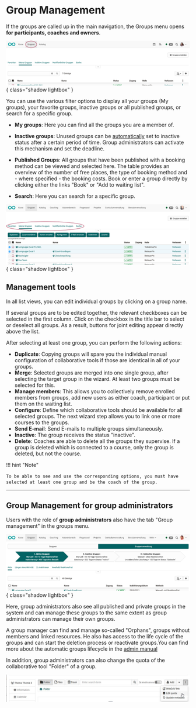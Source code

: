 # Group Management

If the groups are called up in the main navigation, the Groups menu opens **for participants, coaches and owners**.

![group_management_menu_participants_v1_de.png](assets/group_management_menu_participants_v1_de.png){ class="shadow lightbox" }

You can use the various filter options to display all your groups (My groups), your favorite groups, inactive groups or all published groups, or search for a specific group.

* **My groups**: Here you can find all the groups you are a member of.

* **Inactive groups**: Unused groups can be [automatically](../../manual_admin/administration/Automatic_Group_Lifecycle.md) set to inactive status after a certain period of time. Group administrators can activate this mechanism and set the deadline.

* **Published Groups**: All groups that have been published with a booking method can be viewed and selected here. The table provides an overview of the number of free places, the type of booking method and - where specified - the booking costs. Book or enter a group directly by clicking either the links "Book" or "Add to waiting
list".

* **Search**: Here you can search for a specific group.

![group_management_meine_gruppen_v1_de.png](assets/group_management_my_groups_v1_de.png){ class="shadow lightbox" }

## Management tools

In all list views, you can edit individual groups by clicking on a group name.

If several groups are to be edited together, the relevant checkboxes can be selected in the first column. Click on the checkbox in the title bar to select or deselect all groups. As a result, buttons for joint editing appear directly above the list.

After selecting at least one group, you can perform the following actions:

  * **Duplicate**: Copying groups will spare you the individual manual configuration of collaborative tools if those are identical in all of your groups.
  * **Merge**: Selected groups are merged into one single group, after selecting the target group in the wizard. At least two groups must be selected for this.
  * **Manage members**: This allows you to collectively remove enrolled members from groups, add new users as either coach, participant or put them on the waiting list.
  * **Configure**: Define which collaborative tools should be available for all selected groups. The next wizard step allows you to link one or more courses to the groups.
  * **Send E-mail**: Send E-mails to multiple groups simultaneously.
  * **Inactive**: The group receives the status "inactive".
  * **Delete**: Coaches are able to delete all the groups they supervise. If a group is deleted which is connected to a course, only the group is deleted, but not the course.

!!! hint "Note"

    To be able to see and use the corresponding options, you must have selected at least one group and be the coach of the group.


---

## Group Management for group administrators

Users with the role of **group administrators** also have the tab "Group management" in the groups menu.

![group_management_menu2_groupmanager_v1_de.png](assets/group_management_menu2_groupmanager_v1_de.png){ class="shadow lightbox" }

Here, group administrators also see all published and private groups in the system and can manage these groups to the same extent as group administrators can manage their own groups. 

A group manager can find and manage so-called "Orphans", groups without members and linked resources. He also has access to the life cycle of the groups and can start the deletion process or reactivate groups.You can find more about the automatic groups lifecycle in the [admin manual](../../manual_admin/administration/Automatic_Group_Lifecycle.md)

In addition, group administrators can also change the quota of the collaborative tool "Folder" of a group.

![Adjust quota for group administrators](assets/Grupppe_Ordner_Gruppenverwalter_en.jpg)



